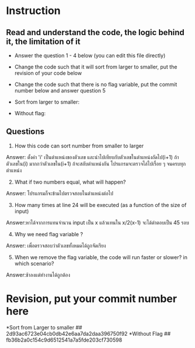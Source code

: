 ﻿# Instruction

## Read and understand the code, the logic behind it, the limitation of it
* Answer the question 1 - 4 below (you can edit this file directly)
* Change the code such that it will sort from larger to smaller, put the revision of your code below
* Change the code such that there is no flag variable, put the commit number below and answer question 5 


* Sort from larger to smaller:
* Without flag:

## Questions
1. How this code can sort number from smaller to larger
 
Answer: ตั้งค่า 'i' เป็นตำแหน่งของตัวเลข และนำไปเทียบกับตัวเลขในตำแหน่งถัดไป(i+1) ถ้า ตัวเลขใน(i) มากกว่าตัวเลขใน(i+1) ก้จะสลับตำแหน่งกัน โปรแกรมจะตรวจไล่ไปเรื่อย ๆ จนครบทุกตำแหน่ง


2. What if two numbers equal, what will happen? 

Answer: โปรแกรมก็จะข้ามไปตรวจสอบในตำแหน่งต่อไป

3. How many times at line 24 will be executed (as a function of the size of input) 

Answer:หาได้จากการแทนจำนวน input เป็น x แล้วแทนใน x/2(x-1) จะได้ตำตอบเป็น 45 รอบ

4. Why we need flag variable ? 

Answer: เพื่อตรวจสอบว่าตัวเลขทั้งหมดได้ถูกจัดเรียง

5. When we remove the flag variable, the code will run faster or slower? in which scenario? 

Answer:ช้าลงแต่ทำงานได้ถูกต้อง


# Revision, put your commit number here
 *Sort from Larger to smaller ## 2d93ac6723e04cb0db42e6aa7da2daa396750f92
 *Without Flag ## fb36b2a0c154c9d6512541a7a5fde203cf730598